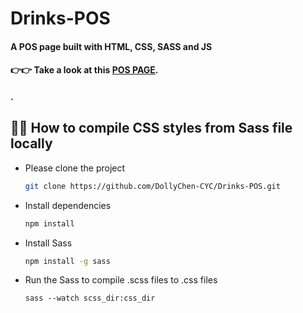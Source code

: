 # Drinks-POS
#### A POS page built with HTML, CSS, SASS and JS
#### 👉👉  Take a look at this [POS PAGE](https://dollychen-cyc.github.io/Drinks-POS/).
#### .

## 🏃‍♀️ How to compile CSS styles from Sass file locally

- Please clone the project
  ```bash
  git clone https://github.com/DollyChen-CYC/Drinks-POS.git
  ```
- Install dependencies
  ```bash
  npm install
  ```
- Install Sass
  ```bash
  npm install -g sass
  ```
- Run the Sass to compile .scss files to .css files
  ```
  sass --watch scss_dir:css_dir
  ```
